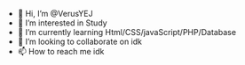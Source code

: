 - 👋 Hi, I’m @VerusYEJ
- 👀 I’m interested in Study
- 🌱 I’m currently learning Html/CSS/javaScript/PHP/Database
- 💞️ I’m looking to collaborate on idk 
- 📫 How to reach me idk
<!---
VerusYEJ/VerusYEJ is a ✨ special ✨ repository because its `README.md` (this file) appears on your GitHub profile.
You can click the Preview link to take a look at your changes.
--->
